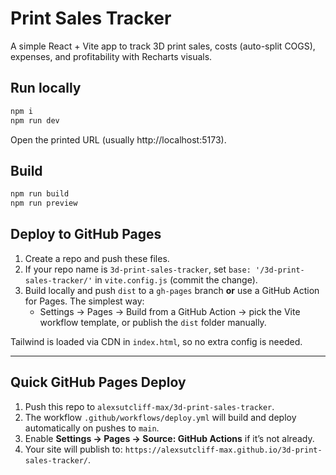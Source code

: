 # Print Sales Tracker

A simple React + Vite app to track 3D print sales, costs (auto-split COGS), expenses, and profitability with Recharts visuals.

## Run locally
```bash
npm i
npm run dev
```
Open the printed URL (usually http://localhost:5173).

## Build
```bash
npm run build
npm run preview
```

## Deploy to GitHub Pages
1. Create a repo and push these files.
2. If your repo name is `3d-print-sales-tracker`, set `base: '/3d-print-sales-tracker/'` in `vite.config.js` (commit the change).
3. Build locally and push `dist` to a `gh-pages` branch **or** use a GitHub Action for Pages. The simplest way:
   - Settings → Pages → Build from a GitHub Action → pick the Vite workflow template, or publish the `dist` folder manually.

Tailwind is loaded via CDN in `index.html`, so no extra config is needed.


---

## Quick GitHub Pages Deploy
1) Push this repo to `alexsutcliff-max/3d-print-sales-tracker`.
2) The workflow `.github/workflows/deploy.yml` will build and deploy automatically on pushes to `main`.
3) Enable **Settings → Pages → Source: GitHub Actions** if it’s not already.
4) Your site will publish to: `https://alexsutcliff-max.github.io/3d-print-sales-tracker/`.
